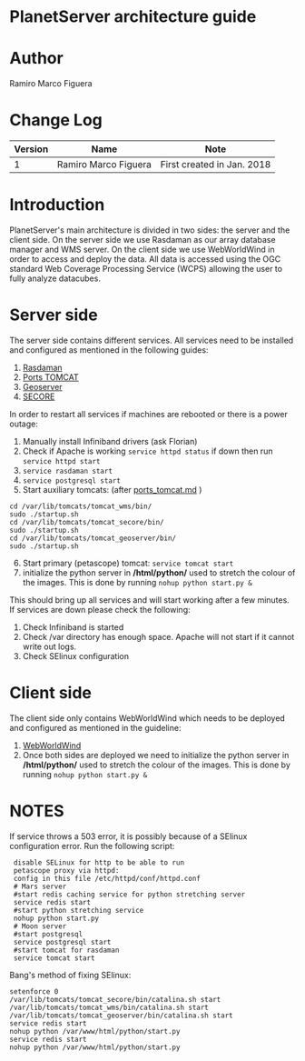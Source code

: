 # PlanetServer architecture guide

# Author
Ramiro Marco Figuera

# Change Log

|Version|Name|Note|
|---|---|---|
|1|Ramiro Marco Figuera|First created in Jan. 2018|

# Introduction

PlanetServer's main architecture is divided in two sides: the server and the client side. On the server side we use Rasdaman as our array database manager and WMS server. On the client side we use WebWorldWind in order to access and deploy the data. All data is accessed using the OGC standard Web Coverage Processing Service (WCPS) allowing the user to fully analyze datacubes.

# Server side

The server side contains different services. All services need to be installed and configured as mentioned in the following guides:

1. [Rasdaman](https://github.com/planetserver/ps2-documentation/blob/master/developer_documentation/rasdaman_install.md)
2. [Ports TOMCAT](https://github.com/planetserver/ps2-documentation/blob/master/developer_documentation/ports_tomcat.md)
3. [Geoserver](https://github.com/planetserver/ps2-documentation/blob/master/developer_documentation/geoserver.md)
4. [SECORE](https://github.com/planetserver/ps2-documentation/blob/master/developer_documentation/secore.md)

In order to restart all services if machines are rebooted or there is a power outage:

1. Manually install Infiniband drivers (ask Florian)
2. Check if Apache is working `service httpd status` if down then run `service httpd start`
3. `service rasdaman start`
4. `service postgresql start`
5. Start auxiliary tomcats: (after [ports_tomcat.md](ports_tomcat.md) )
```
cd /var/lib/tomcats/tomcat_wms/bin/
sudo ./startup.sh
cd /var/lib/tomcats/tomcat_secore/bin/
sudo ./startup.sh
cd /var/lib/tomcats/tomcat_geoserver/bin/
sudo ./startup.sh
```
6. Start primary (petascope) tomcat: `service tomcat start`
7. initialize the python server in **/html/python/** used to stretch the colour of the images. This is done by running `nohup python start.py &`

This should bring up all services and will start working after a few minutes. If services are down please check the following:

1. Check Infiniband is started
2. Check /var directory has enough space. Apache will not start if it cannot write out logs.
3. Check SElinux configuration


# Client side

The client side only contains WebWorldWind which needs to be deployed and configured as mentioned in the guideline:

1. [WebWorldWind](https://github.com/planetserver/ps2-documentation/blob/master/developer_documentation/web_world_wind_devel_guide.md)
2. Once both sides are deployed we need to initialize the python server in **/html/python/** used to stretch the colour of the images. This is done by running `nohup python start.py &`

# NOTES

If service throws a 503 error, it is possibly because of a SElinux configuration error. Run the following script:

     disable SELinux for http to be able to run
     petascope proxy via httpd:
     config in this file /etc/httpd/conf/httpd.conf
     # Mars server
     #start redis caching service for python stretching server
     service redis start
     #start python stretching service
     nohup python start.py
     # Moon server
     #start postgresql
     service postgresql start
     #start tomcat for rasdaman
     service tomcat start
     
 Bang's method of fixing SElinux:
```
setenforce 0
/var/lib/tomcats/tomcat_secore/bin/catalina.sh start
/var/lib/tomcats/tomcat_wms/bin/catalina.sh start
/var/lib/tomcats/tomcat_geoserver/bin/catalina.sh start
service redis start
nohup python /var/www/html/python/start.py
service redis start
nohup python /var/www/html/python/start.py
```
